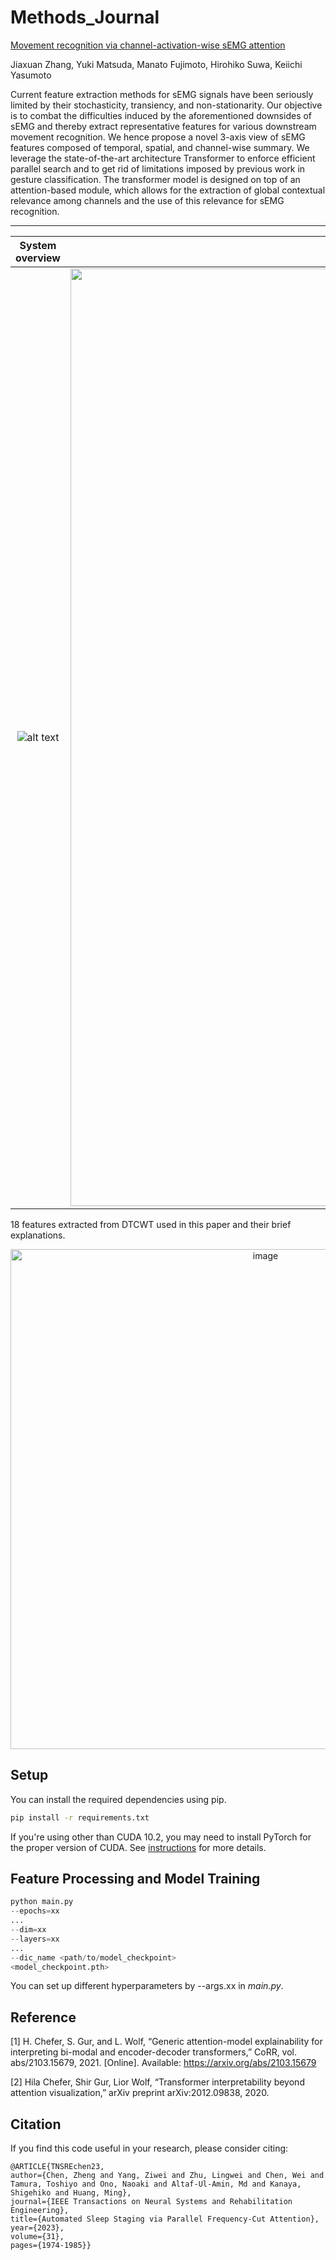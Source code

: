 # Methods_Journal

[Movement recognition via channel-activation-wise sEMG attention](https://www.sciencedirect.com/science/article/pii/S1046202323001093)

Jiaxuan Zhang, Yuki Matsuda, Manato Fujimoto, Hirohiko Suwa, Keiichi Yasumoto

Current feature extraction methods for sEMG signals have been seriously limited by their stochasticity, transiency, and non-stationarity.
Our objective is to combat the difficulties induced by the aforementioned downsides of sEMG and thereby extract representative features for various downstream movement recognition.
We hence propose a novel 3-axis view of sEMG features composed of temporal, spatial, and channel-wise summary. We leverage the state-of-the-art architecture Transformer to enforce efficient parallel search and to get rid of limitations imposed by previous work in gesture classification. The transformer model is designed on top of an attention-based module, which allows for the extraction of global contextual relevance among channels and the use of this relevance for sEMG recognition. 

---------------------------------------------------------------------------------------------------------------------


System overview             |  Key question
:-------------------------:|:-------------------------:
![alt text](https://github.com/kekecyo/Methods_Journal/assets/154519750/9987e529-d54d-4cbd-9c03-6defb924b75f)  | <img width="1500" alt="image" src="https://github.com/kekecyo/Methods_Journal/assets/154519750/9d3be752-d8fd-4a1d-bd06-d65afd589863">


18 features extracted from DTCWT used in this paper and their brief explanations.

<p align="center">
<img width="800" alt="image" src="https://github.com/kekecyo/Methods_Journal/assets/154519750/cafb4213-b45e-4f18-8c74-5304002df37f">
</p>




## Setup

You can install the required dependencies using pip.

```bash
pip install -r requirements.txt
```

If you're using other than CUDA 10.2, you may need to install PyTorch for the proper version of CUDA. See [instructions](https://pytorch.org/get-started/locally/) for more details.

## Feature Processing and Model Training

```python
python main.py 
--epochs=xx
...
--dim=xx
--layers=xx
...
--dic_name <path/to/model_checkpoint> 
<model_checkpoint.pth>
```

You can set up different hyperparameters by --args.xx in _main.py_.

## Reference

[1] H. Chefer, S. Gur, and L. Wolf, “Generic attention-model explainability for interpreting bi-modal and encoder-decoder transformers,” CoRR, vol. abs/2103.15679, 2021. [Online]. Available: https://arxiv.org/abs/2103.15679

[2] Hila Chefer, Shir Gur, Lior Wolf, “Transformer interpretability beyond attention visualization,” arXiv preprint arXiv:2012.09838, 2020.

## Citation
If you find this code useful in your research, please consider citing:

    @ARTICLE{TNSREchen23,
  	author={Chen, Zheng and Yang, Ziwei and Zhu, Lingwei and Chen, Wei and Tamura, Toshiyo and Ono, Naoaki and Altaf-Ul-Amin, Md and Kanaya, Shigehiko and Huang, Ming},
  	journal={IEEE Transactions on Neural Systems and Rehabilitation Engineering}, 
  	title={Automated Sleep Staging via Parallel Frequency-Cut Attention}, 
  	year={2023},
  	volume={31},
  	pages={1974-1985}}





